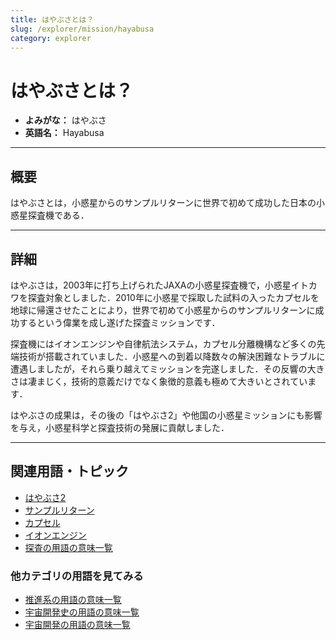 ```yaml
---
title: はやぶさとは？
slug: /explorer/mission/hayabusa
category: explorer
---
```


# はやぶさとは？

- **よみがな：** はやぶさ  
- **英語名：** Hayabusa  

---

## 概要

はやぶさとは，小惑星からのサンプルリターンに世界で初めて成功した日本の小惑星探査機である．

---

## 詳細

はやぶさは，2003年に打ち上げられたJAXAの小惑星探査機で，小惑星イトカワを探査対象としました．2010年に小惑星で採取した試料の入ったカプセルを地球に帰還させたことにより，世界で初めて小惑星からのサンプルリターンに成功するという偉業を成し遂げた探査ミッションです．

探査機にはイオンエンジンや自律航法システム，カプセル分離機構など多くの先端技術が搭載されていました．小惑星への到着以降数々の解決困難なトラブルに遭遇しましたが，それら乗り越えてミッションを完遂しました．その反響の大きさは凄まじく，技術的意義だけでなく象徴的意義も極めて大きいとされています．

はやぶさの成果は，その後の「はやぶさ2」や他国の小惑星ミッションにも影響を与え，小惑星科学と探査技術の発展に貢献しました．

---

## 関連用語・トピック

- [はやぶさ2](/docs/explorer/mission/hayabusa2)
- [サンプルリターン](/docs/explorer/technology/sample-return)
- [カプセル](/docs/explorer/technology/capsule)
- [イオンエンジン](/docs/rocket/propulsion/type/ion-engine)
- [探査の用語の意味一覧](/docs/category/explorer)

### 他カテゴリの用語を見てみる
- [推進系の用語の意味一覧](/docs/category/propulsion)
- [宇宙開発史の用語の意味一覧](/docs/category/history)
- [宇宙開発の用語の意味一覧](/docs/category/glossary)
